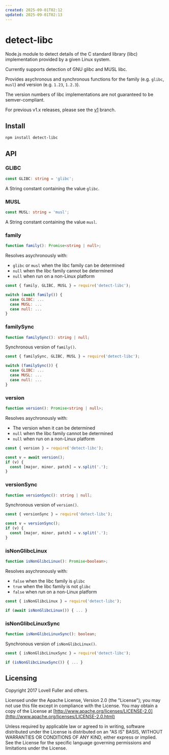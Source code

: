 ```yaml
---
created: 2025-09-01T02:12
updated: 2025-09-01T02:13
---
```

# detect-libc

Node.js module to detect details of the C standard library (libc)
implementation provided by a given Linux system.

Currently supports detection of GNU glibc and MUSL libc.

Provides asychronous and synchronous functions for the
family (e.g. `glibc`, `musl`) and version (e.g. `1.23`, `1.2.3`).

The version numbers of libc implementations
are not guaranteed to be semver-compliant.

For previous v1.x releases, please see the
[v1](https://github.com/lovell/detect-libc/tree/v1) branch.

## Install

```sh
npm install detect-libc
```

## API

### GLIBC

```ts
const GLIBC: string = 'glibc';
```

A String constant containing the value `glibc`.

### MUSL

```ts
const MUSL: string = 'musl';
```

A String constant containing the value `musl`.

### family

```ts
function family(): Promise<string | null>;
```

Resolves asychronously with:

* `glibc` or `musl` when the libc family can be determined
* `null` when the libc family cannot be determined
* `null` when run on a non-Linux platform

```js
const { family, GLIBC, MUSL } = require('detect-libc');

switch (await family()) {
  case GLIBC: ...
  case MUSL: ...
  case null: ...
}
```

### familySync

```ts
function familySync(): string | null;
```

Synchronous version of `family()`.

```js
const { familySync, GLIBC, MUSL } = require('detect-libc');

switch (familySync()) {
  case GLIBC: ...
  case MUSL: ...
  case null: ...
}
```

### version

```ts
function version(): Promise<string | null>;
```

Resolves asychronously with:

* The version when it can be determined
* `null` when the libc family cannot be determined
* `null` when run on a non-Linux platform

```js
const { version } = require('detect-libc');

const v = await version();
if (v) {
  const [major, minor, patch] = v.split('.');
}
```

### versionSync

```ts
function versionSync(): string | null;
```

Synchronous version of `version()`.

```js
const { versionSync } = require('detect-libc');

const v = versionSync();
if (v) {
  const [major, minor, patch] = v.split('.');
}
```

### isNonGlibcLinux

```ts
function isNonGlibcLinux(): Promise<boolean>;
```

Resolves asychronously with:

* `false` when the libc family is `glibc`
* `true` when the libc family is not `glibc`
* `false` when run on a non-Linux platform

```js
const { isNonGlibcLinux } = require('detect-libc');

if (await isNonGlibcLinux()) { ... }
```

### isNonGlibcLinuxSync

```ts
function isNonGlibcLinuxSync(): boolean;
```

Synchronous version of `isNonGlibcLinux()`.

```js
const { isNonGlibcLinuxSync } = require('detect-libc');

if (isNonGlibcLinuxSync()) { ... }
```

## Licensing

Copyright 2017 Lovell Fuller and others.

Licensed under the Apache License, Version 2.0 (the "License");
you may not use this file except in compliance with the License.
You may obtain a copy of the License at [http://www.apache.org/licenses/LICENSE-2.0](http://www.apache.org/licenses/LICENSE-2.0.html)

Unless required by applicable law or agreed to in writing, software
distributed under the License is distributed on an "AS IS" BASIS,
WITHOUT WARRANTIES OR CONDITIONS OF ANY KIND, either express or implied.
See the License for the specific language governing permissions and
limitations under the License.
